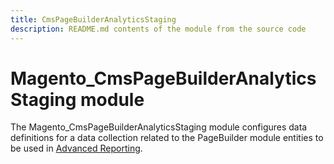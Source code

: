 ```yaml
---
title: CmsPageBuilderAnalyticsStaging
description: README.md contents of the module from the source code
---
```


# Magento_CmsPageBuilderAnalyticsStaging module

The Magento_CmsPageBuilderAnalyticsStaging module configures data definitions for a data collection related to the PageBuilder module entities to be used in [Advanced Reporting](https://developer.adobe.com/commerce/php/development/advanced-reporting/modules/).
